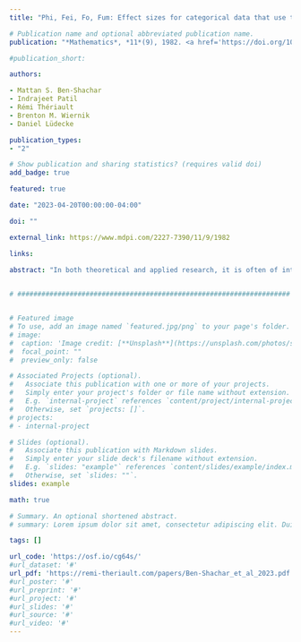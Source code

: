 ```yaml
---
title: "Phi, Fei, Fo, Fum: Effect sizes for categorical data that use the chi-squared statistic"

# Publication name and optional abbreviated publication name.
publication: "*Mathematics*, *11*(9), 1982. <a href='https://doi.org/10.3390/math11091982' target='_blank' rel='noopener noreferrer'>doi.org/10.3390/math11091982</a>"

#publication_short: 

authors:

- Mattan S. Ben-Shachar
- Indrajeet Patil
- Rémi Thériault
- Brenton M. Wiernik
- Daniel Lüdecke

publication_types:
- "2"

# Show publication and sharing statistics? (requires valid doi)
add_badge: true

featured: true

date: "2023-04-20T00:00:00-04:00"

doi: ""

external_link: https://www.mdpi.com/2227-7390/11/9/1982

links: 

abstract: "In both theoretical and applied research, it is often of interest to assess the strength of an observed association. Existing guidelines also frequently recommend going beyond null-hypothesis significance testing and to report effect sizes and their confidence intervals. As such, measures of effect sizes are increasingly reported, valued, and understood. Beyond their value in shaping the interpretation of the results from a given study, reporting effect sizes is critical for meta-analyses, which rely on their aggregation. We here review the most common effect sizes for analyses of categorical variables that use the χ2 (chi-square) statistic, and introduce a new effect size—פ (Fei, pronounced “fay”). We demonstrate the implementation of these measures and their confidence intervals via the *effectsize* package in the R programming language."
  

# ####################################################################


# Featured image
# To use, add an image named `featured.jpg/png` to your page's folder. 
# image:
#  caption: 'Image credit: [**Unsplash**](https://unsplash.com/photos/s9CC2SKySJM)'
#  focal_point: ""
#  preview_only: false

# Associated Projects (optional).
#   Associate this publication with one or more of your projects.
#   Simply enter your project's folder or file name without extension.
#   E.g. `internal-project` references `content/project/internal-project/index.md`.
#   Otherwise, set `projects: []`.
# projects:
# - internal-project

# Slides (optional).
#   Associate this publication with Markdown slides.
#   Simply enter your slide deck's filename without extension.
#   E.g. `slides: "example"` references `content/slides/example/index.md`.
#   Otherwise, set `slides: ""`.
slides: example

math: true

# Summary. An optional shortened abstract.
# summary: Lorem ipsum dolor sit amet, consectetur adipiscing elit. Duis posuere tellus ac convallis placerat. Proin tincidunt magna sed ex sollicitudin condimentum.

tags: []

url_code: 'https://osf.io/cg64s/'
#url_dataset: '#'
url_pdf: 'https://remi-theriault.com/papers/Ben‑Shachar_et_al_2023.pdf'
#url_poster: '#'
#url_preprint: '#'
#url_project: '#'
#url_slides: '#'
#url_source: '#'
#url_video: '#'
---
```

